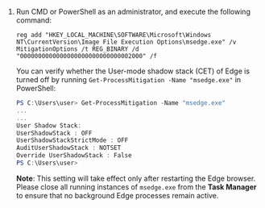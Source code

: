 1. Run CMD or PowerShell as an administrator, and execute the following command:

    ```
    reg add "HKEY_LOCAL_MACHINE\SOFTWARE\Microsoft\Windows NT\CurrentVersion\Image File Execution Options\msedge.exe" /v MitigationOptions /t REG_BINARY /d "0000000000000000000000000000002000" /f
    ```

    You can verify whether the User-mode shadow stack (CET) of Edge is turned off by running `Get-ProcessMitigation -Name "msedge.exe"` in PowerShell:

    ```powershell
    PS C:\Users\user> Get-ProcessMitigation -Name "msedge.exe"
    ...
    ...
    User Shadow Stack:
    UserShadowStack : OFF
    UserShadowStackStrictMode : OFF
    AuditUserShadowStack : NOTSET
    Override UserShadowStack : False
    PS C:\Users\user>
    ```

    **Note**: This setting will take effect only after restarting the Edge browser. Please close all running instances of `msedge.exe` from the **Task Manager** to ensure that no background Edge processes remain active.
